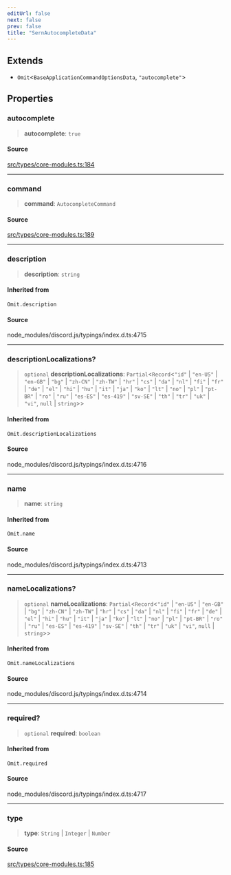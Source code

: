 ```yaml
---
editUrl: false
next: false
prev: false
title: "SernAutocompleteData"
---
```


## Extends

- `Omit`\<`BaseApplicationCommandOptionsData`, `"autocomplete"`\>

## Properties

### autocomplete

> **autocomplete**: `true`

#### Source

[src/types/core-modules.ts:184](https://github.com/sern-handler/handler/blob/2120b18c4e53e298bc3568422781c1bda05a7177/src/types/core-modules.ts#L184)

***

### command

> **command**: `AutocompleteCommand`

#### Source

[src/types/core-modules.ts:189](https://github.com/sern-handler/handler/blob/2120b18c4e53e298bc3568422781c1bda05a7177/src/types/core-modules.ts#L189)

***

### description

> **description**: `string`

#### Inherited from

`Omit.description`

#### Source

node\_modules/discord.js/typings/index.d.ts:4715

***

### descriptionLocalizations?

> `optional` **descriptionLocalizations**: `Partial`\<`Record`\<`"id"` \| `"en-US"` \| `"en-GB"` \| `"bg"` \| `"zh-CN"` \| `"zh-TW"` \| `"hr"` \| `"cs"` \| `"da"` \| `"nl"` \| `"fi"` \| `"fr"` \| `"de"` \| `"el"` \| `"hi"` \| `"hu"` \| `"it"` \| `"ja"` \| `"ko"` \| `"lt"` \| `"no"` \| `"pl"` \| `"pt-BR"` \| `"ro"` \| `"ru"` \| `"es-ES"` \| `"es-419"` \| `"sv-SE"` \| `"th"` \| `"tr"` \| `"uk"` \| `"vi"`, `null` \| `string`\>\>

#### Inherited from

`Omit.descriptionLocalizations`

#### Source

node\_modules/discord.js/typings/index.d.ts:4716

***

### name

> **name**: `string`

#### Inherited from

`Omit.name`

#### Source

node\_modules/discord.js/typings/index.d.ts:4713

***

### nameLocalizations?

> `optional` **nameLocalizations**: `Partial`\<`Record`\<`"id"` \| `"en-US"` \| `"en-GB"` \| `"bg"` \| `"zh-CN"` \| `"zh-TW"` \| `"hr"` \| `"cs"` \| `"da"` \| `"nl"` \| `"fi"` \| `"fr"` \| `"de"` \| `"el"` \| `"hi"` \| `"hu"` \| `"it"` \| `"ja"` \| `"ko"` \| `"lt"` \| `"no"` \| `"pl"` \| `"pt-BR"` \| `"ro"` \| `"ru"` \| `"es-ES"` \| `"es-419"` \| `"sv-SE"` \| `"th"` \| `"tr"` \| `"uk"` \| `"vi"`, `null` \| `string`\>\>

#### Inherited from

`Omit.nameLocalizations`

#### Source

node\_modules/discord.js/typings/index.d.ts:4714

***

### required?

> `optional` **required**: `boolean`

#### Inherited from

`Omit.required`

#### Source

node\_modules/discord.js/typings/index.d.ts:4717

***

### type

> **type**: `String` \| `Integer` \| `Number`

#### Source

[src/types/core-modules.ts:185](https://github.com/sern-handler/handler/blob/2120b18c4e53e298bc3568422781c1bda05a7177/src/types/core-modules.ts#L185)
